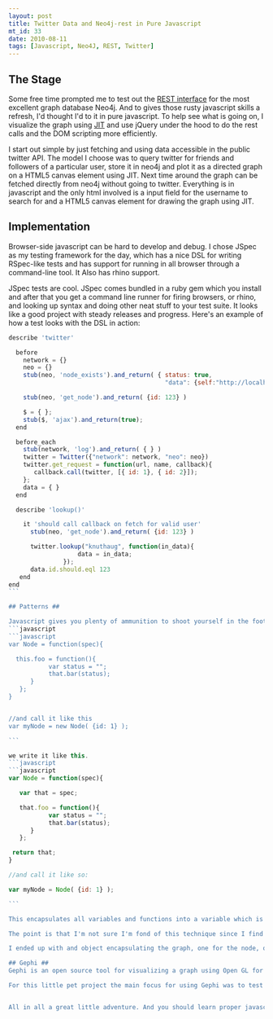 ```yaml
---
layout: post
title: Twitter Data and Neo4j-rest in Pure Javascript
mt_id: 33
date: 2010-08-11
tags: [Javascript, Neo4J, REST, Twitter]
---
```


## The Stage

Some free time prompted me to test out the [REST interface](http://components.neo4j.org/neo4j-rest/) for the most excellent graph database Neo4j. And to gives those rusty javascript skills a refresh, I'd thought I'd to it in pure javascript. To help see what is going on, I visualize the graph using [JIT](http://thejit.org/) and use jQuery under the hood to do the rest calls and the DOM scripting more efficiently.

I start out simple by just fetching and using data accessible in the public twitter API. The model I choose was to query twitter for friends and followers of a particular user, store it in neo4j and plot it as a directed graph on a HTML5 canvas element using JIT. Next time around the graph can be fetched directly from neo4j without going to twitter. Everything is in javascript and the only html involved is a input field for the username to search for and a HTML5 canvas element for drawing the graph using JIT.

## Implementation

Browser-side javascript can be hard to develop and debug. I chose JSpec as my testing framework for the day, which has a nice DSL for writing RSpec-like tests and has support for running in all browser through a command-line tool. It Also has rhino support.

JSpec tests are cool. JSpec comes bundled in a ruby gem which you install and after that you get a command line runner for firing browsers, or rhino, and looking up syntax and doing other neat stuff to your test suite. It looks like a good project with steady releases and progress. Here's an example of how a test looks with the DSL in action:

````javascript
describe 'twitter'

  before
    network = {}
    neo = {}
    stub(neo, 'node_exists').and_return( { status: true,
                                           "data": {self:"http://localhost:9999/node/1"} })

    stub(neo, 'get_node').and_return( {id: 123} )

    $ = { };
    stub($, 'ajax').and_return(true);
  end

  before_each
    stub(network, 'log').and_return( { } )
    twitter = Twitter({"network": network, "neo": neo})
    twitter.get_request = function(url, name, callback){
       callback.call(twitter, [{ id: 1}, { id: 2}]);
    };
    data = { }
  end

  describe 'lookup()'

    it 'should call callback on fetch for valid user'
      stub(neo, 'get_node').and_return( {id: 123} )

      twitter.lookup("knuthaug", function(in_data){
                   data = in_data;
               });
      data.id.should.eql 123
   end
end
```

## Patterns ##

Javascript gives you plenty of ammunition to shoot yourself in the foot, and I decided to follow a pattern from Douglas Crockfords book "Javascript, The Good Parts" and implement my objects with what we can call the "that" pattern. Instead of defining the object like this:
```javascript
```javascript
var Node = function(spec){

  this.foo = function(){
           var status = "";
           that.bar(status);
      }
   };
}


//and call it like this
var myNode = new Node( {id: 1} );

```

we write it like this.
```javascript
```javascript
var Node = function(spec){

   var that = spec;

   that.foo = function(){
           var status = "";
           that.bar(status);
      }
   };

 return that;
}

//and call it like so:

var myNode = Node( {id: 1} );

```

This encapsulates all variables and functions into a variable which is returned to the caller and if we were to implement private functions on the object, something javascript normally doesn't let you do, we define them on "this" instead of "that".  The spec argument to the constructor is just an easy way of passing in default values to the object being created, or giving it a prototype to inherit from. the "new" keyword normally does this for you and with this technique you have to do it yourself to get a prototype chain set up.

The point is that I'm not sure I'm fond of this technique since I find the code to get a bit muddled and the "that" keyword has a strange ring to it. Next time round I'll probably stick to the normal way of setting up objects.

I ended up with and object encapsulating the graph, one for the node, one wrapping the twitter API and lastly one wrapping neo4j-rest for storing and retrieving data. The code, if you're interested can be found on [github](http://github.com/knuthaug/twitter-navigator) (very unpolished and probably won't ever be polished so take it with a grain of salt or two).

## Gephi ##
Gephi is an open source tool for visualizing a graph using Open GL for fast and fancy rendering capabilities. A version released a short time ago ([get it here](http://gephi.org/2010/gsoc-2010-mid-term-adding-support-for-neo4j-in-gephi/)) has support for connecting directly to a (sadly, not running) instance of Neo4J and import the whole graph.

For this little pet project the main focus for using Gephi was to test it out and see how it works, but the potential is huge for graphs with more data in them. Gephi can do all sorts of graph manipulation and analysis and showing the graph according to values stored in the nodes etc. In the twitter graph I stored the number of followers in each of my followers as a number and Gephi could easily be configured to draw the node size relative to that, color edges based on data and much more. And all in nice openGL smooth graphics performance.


All in all a great little adventure. And you should learn proper javascript :-)
````
